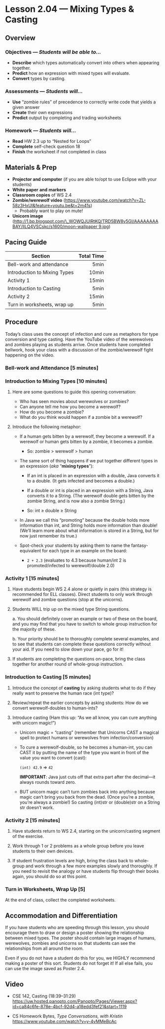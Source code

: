 Lesson 2.04 — Mixing Types & Casting
====================================================================================================

Overview
--------
### Objectives — _Students will be able to…_
- **Describe** which types automatically convert into others when appearing together.
- **Predict** how an expression with mixed types will evaluate.
- **Convert** types by casting.

### Assessments — _Students will…_
- **Use** “zombie rules” of precedence to correctly write code that yields a given answer
- **Create** their own expressions
- **Predict** output by completing and trading worksheets

### Homework — _Students will…_
- **Read** HW 2.3 up to “Nested for Loops”
- **Complete** self-check question 18
- **Finish** the worksheet if not completed in class


Materials & Prep
----------------
- **Projector and computer** (if you are able to/opt to use Eclipse with your students)
- **White paper** **and** **markers**
- **Classroom copies** of WS 2.4
- **Zombie/werewolf video** (<https://www.youtube.com/watch?v=ZL-58z3HxUI&feature=youtu.be&t=2m41s>)
  - Probably want to play on mute!
- **Unicorn image**
  ([http://1.bp.blogspot.com/\_WOWQJUlRtKQ/TRD5BW8v5GI/AAAAAAAABAY/llLQ4VSCskc/s1600/moon-wallpaper 9.jpg](http://1.bp.blogspot.com/_WOWQJUlRtKQ/TRD5BW8v5GI/AAAAAAAABAY/llLQ4VSCskc/s1600/moon-wallpaper%209.jpg))


Pacing Guide
------------
| Section                      | Total Time |
|------------------------------|-----------:|
| Bell-work and attendance     |       5min |
| Introduction to Mixing Types |      10min |
| Activity 1                   |      15min |
| Introduction to Casting      |       5min |
| Activity 2                   |      15min |
| Turn in worksheets, wrap up  |       5min |


Procedure
---------

Today’s class uses the concept of infection and cure as metaphors for type conversion and type
casting. Have the YouTube video of the werewolves and zombies playing as students arrive. Once
students have completed bellwork, hook your class with a discussion of the zombie/werewolf fight
happening on the video.

### Bell-work and Attendance \[5 minutes\]

### Introduction to Mixing Types \[10 minutes\]

1. Here are some questions to guide this opening conversation:

   - Who has seen movies about werewolves or zombies?
   - Can anyone tell me how you become a werewolf?
   - How do you become a zombie?
   - What do you think would happen if a zombie bit a werewolf?

2. Introduce the following metaphor:

   - If a human gets bitten by a werewolf, they become a werewolf. If a werewolf or human gets
     bitten by a zombie, it becomes a zombie.

     - So: zombie > werewolf > human

   - The same sort of thing happens if we put together different types in an expression (_aka_
     “**mixing types**”):

     - If an int is placed in an expression with a double, Java converts it to a double. (It gets
       infected and becomes a double.)

     - If a double or int is placed in an expression with a String, Java converts it to a String.
       (The werewolf double gets bitten by the zombie String, and is now also a zombie String.)

     - So: int ≥ double ≥ String

   - In Java we call this “promoting” because the double holds more information than int, and String
     holds more information than double! (We’ll learn more about what information is stored in a
     String, but for now just remember its true.)

   - Spot-check your students by asking them to name the fantasy-equivalent for each type in an
     example on the board:

     - `2 + 2.3` (evaluates to 4.3 because human/int 2 is promoted/infected to werewolf/double 2.0)

### Activity 1 \[15 minutes\]

1. Have students begin WS 2.4 alone or quietly in pairs (this strategy is recommended for ELL
   classes). Direct students to only work through werewolf and zombie questions (stop at the
   unicorns).

2. Students WILL trip up on the mixed type String questions.

   a. You should definitely cover an example or two of these on the board, and you may find that you
      have to switch to whole group instruction for the majority of these.

   b. Your priority should be to thoroughly complete several examples, and to see that students can
      complete these questions correctly without your aid. If you need to slow down your pace, go for
      it!

3. If students are completing the questions on-pace, bring the class together for another round of
   whole-group instruction.

### Introduction to Casting \[5 minutes\]

1. Introduce the concept of **casting** by asking students what to do if they really want to
   preserve the human race (int type)?

2. Review/repeat the earlier concepts by asking students: How do we convert werewolf-doubles to
   human-ints?

3. Introduce casting (Ham this up: “As we all know, you can cure anything with unicorn magic!”)

   - Unicorn magic = “casting” (remember that Unicorns CAST a magical spell to protect humans or
     werewolves from infection/conversion)

   - To cure a werewolf-double, so he becomes a human-int, you can CAST it by putting the name of
     the type you want in front of the value you want to convert (cast):

     `(int) 42.9` ⇒ `42`

     **IMPORTANT**: Java just cuts off that extra part after the decimal—it always rounds toward
     zero.

   - BUT unicorn magic can’t turn zombies back into anything because magic can’t bring you back from
     the dead. (Once you’re a zombie, you’re always a zombie!) So casting (int)str or (double)str on
     a String str doesn’t work.

### Activity 2 \[15 minutes\]

1. Have students return to WS 2.4, starting on the unicorn/casting segment of the exercise.

2. Work through 1 or 2 problems as a whole group before you leave students to their own devices.

3. If student frustration levels are high, bring the class back to whole-group and work through a
   few more examples slowly and thoroughly. If you need to revisit the analogy or have students flip
   through their books again, you should do so at this point.

### Turn in Worksheets, Wrap Up \[5\]
At the end of class, collect the completed worksheets.


Accommodation and Differentiation
---------------------------------
If you have students who are speeding through this lesson, you should encourage them to draw or
design a poster showing the relationship between mixed types. The poster should contain large images
of humans, werewolves, zombies and unicorns so that students can see the relationships from all
around the room.

Even if you do not have a student do this for you, we HIGHLY recommend making a poster of this sort.
Students do not forget it! If all else fails, you can use the image saved as Poster 2.4.


Video
-----
- CSE 142, Casting (18:39–31:29)<br>
  <https://uw.hosted.panopto.com/Panopto/Pages/Viewer.aspx?id=ca84c6fe-878e-4bcf-92d4-a18edd3fef21&start=1119>

- CS Homework Bytes, _Type Conversations, with Kristin_<br>
  <https://www.youtube.com/watch?v=y-4vMMeBcAc>
